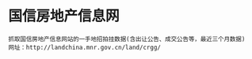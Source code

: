 # 国信房地产信息网

    抓取国信房地产信息网站的一手地招拍挂数据(含出让公告、成交公告等，最近三个月数据)
    网址：http://landchina.mnr.gov.cn/land/crgg/